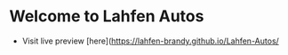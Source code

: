 # Welcome to Lahfen Autos

- Visit live preview [here](https://lahfen-brandy.github.io/Lahfen-Autos/
